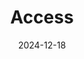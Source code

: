 ---  
layout: startup_page  
title: "Access"  
id: "accessmembers.com"  
permalink: "/accessaccessmembers.com12182024/"  
website: "https://www.accessmembers.com/"  
funding_round: "Pre-Seed"  
funding_amount: "$500K"  
investors: "Initium Management, Ron Marks (family office)"  
about: "Access is a subscription-based app offering guaranteed reservations at top New York City restaurants. It aims to streamline the reservation process for diners while providing restaurants with greater control over their booking inventory and a new revenue stream. The app utilizes a credit-based system for dynamic pricing of reservations."  
markets: "Hospitality, Restaurant Technology"  
hq: "New York, New York, United States"  
founded_year: ""  
linkedin: "http://www.linkedin.com/company/access-europe"  
twitter: "https://twitter.com/ACCESS_Europe"  
instagram: ""  
facebook: ""  
crunchbase: "https://www.crunchbase.com/organization/access"  
pitchbook: ""  

date_display: "18-Dec-2024"  
date: "2024-12-18"

# SEO Optimization  
meta_title: "Access - Pre-Seed Funding ($500K)"  
meta_description: "Access, Access is a subscription-based app offering guaranteed reservations at top New York City restaurants. It aims to streamline the reservation process fo..."  
meta_keywords: "Access, Hospitality, Restaurant Technology, Pre-Seed funding"  
canonical_url: "https://startup.projectstartups.com/accessaccessmembers.com12182024/"  
---